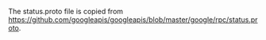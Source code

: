 

The status.proto file is copied from
https://github.com/googleapis/googleapis/blob/master/google/rpc/status.proto.
